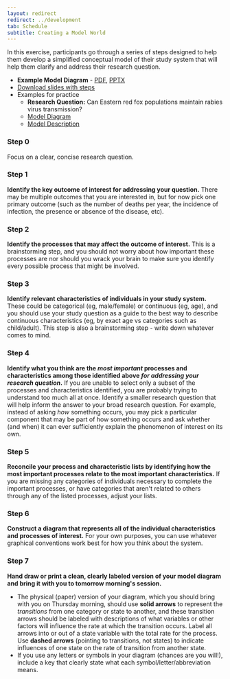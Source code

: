 ```yaml
---
layout: redirect
redirect: ../development
tab: Schedule
subtitle: Creating a Model World
---
```


In this exercise, participants go through a series of steps designed to help them develop a simplified conceptual model of their study system that will help them clarify and address their research question.

-   **Example Model Diagram** -  [PDF](./exampleModelDiagram.pdf), [PPTX](https://www.dropbox.com/s/3spm2ucbe6ht9z4/exampleModelDiagram.pptx?dl=1)
-   [Download slides with steps](./creatingAModelWorld.pdf "Creating a Model World")
- Examples for practice
    - **Research Question:** Can Eastern red fox populations maintain rabies virus transmission?
    - [Model Diagram](./practiceDiagram.pdf)
    - [Model Description](./modelDescription)

### Step 0

Focus on a clear, concise research question.

### Step 1

**Identify the key outcome of interest for addressing your question.** There may be multiple outcomes that you are interested in, but for now pick one primary outcome (such as the number of deaths per year, the incidence of infection, the presence or absence of the disease, etc).

### Step 2

**Identify the processes that may affect the outcome of interest.** This is a brainstorming step, and you should not worry about how important these processes are nor should you wrack your brain to make sure you identify every possible process that might be involved.

### Step 3

**Identify relevant characteristics of individuals in your study system.** These could be categorical (eg, male/female) or continuous (eg, age), and you should use your study question as a guide to the best way to describe continuous characteristics (eg, by exact age vs categories such as child/adult). This step is also a brainstorming step - write down whatever comes to mind.

### Step 4

**Identify what you think are the *most important* processes and characteristics among those identified above *for addressing your research question*.** If you are unable to select only a subset of the processes and characteristics identified, you are probably trying to understand too much all at once. Identify a smaller research question that will help inform the answer to your broad research question. For example, instead of asking *how* something occurs, you may pick a particular component that may be part of how something occurs and ask whether (and when) it can ever sufficiently explain the phenomenon of interest on its own.

### Step 5

**Reconcile your process and characteristic lists by identifying how the most important processes relate to the most important characteristics.** If you are missing any categories of individuals necessary to complete the important processes, or have categories that aren't related to others through any of the listed processes, adjust your lists.

### Step 6

**Construct a diagram that represents all of the individual characteristics and processes of interest.** For your own purposes, you can use whatever graphical conventions work best for how you think about the system.

### Step 7

**Hand draw or print a clean, clearly labeled version of your model diagram and bring it with you to tomorrow morning's session.**

-   The physical (paper) version of your diagram, which you should bring with you on Thursday morning, should use **solid arrows** to represent the *transitions* from one category or state to another, and these transition arrows should be labeled with descriptions of what variables or other factors will influence the rate at which the transition occurs. Label all arrows into or out of a state variable with the total rate for the process. Use **dashed arrows** (pointing to transitions, not states) to indicate influences of one state on the rate of transition from another state.
-   If you use any letters or symbols in your diagram (chances are you will!), include a key that clearly state what each symbol/letter/abbreviation means.
